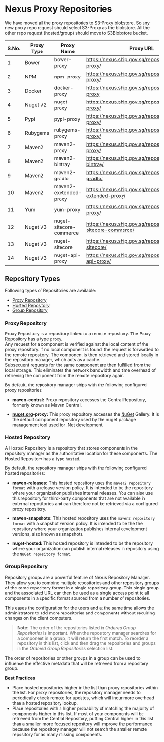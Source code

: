 # Nexus Proxy Repositories

We have moved all the proxy repositories to S3-Proxy blobstore. So any new proxy repo request should select S3-Proxy as the blobstore.  All the other repo request (hosted/group) should move to S3Blobstore bucket. 

|S.No.|Proxy Type|Proxy Name|Proxy URL|Upstream URL (in this order)|
|---|---|---|---|---|  
1	|Bower|	bower-proxy|	https://nexus.ship.gov.sg/repository/bower-proxy/	|https://registry.bower.io
2	|NPM|	npm-proxy|	https://nexus.ship.gov.sg/repository/npm-proxy/|	https://registry.npmjs.org/
3|	Docker|	docker-proxy|	https://nexus.ship.gov.sg/repository/docker-proxy | https://registry-1.docker.io
4|	Nuget V2|	nuget-proxy|	https://nexus.ship.gov.sg/repository/nuget-proxy/	|https://www.nuget.org/api/v2/
5|	Pypi	|pypi-proxy|	https://nexus.ship.gov.sg/repository/pypi-proxy/	|https://pypi.org
6|	Rubygems|	rubygems-proxy|	https://nexus.ship.gov.sg/repository/rubygems-proxy/	|https://rubygems.org
7|	Maven2	|maven2-proxy	|https://nexus.ship.gov.sg/repository/maven2-proxy/	|https://repo.maven.apache.org/maven2
8|	Maven2|	maven2-bintray	|https://nexus.ship.gov.sg/repository/maven2-bintray/	|https://jcenter.bintray.com
9|	Maven2|	maven2-gradle	|https://nexus.ship.gov.sg/repository/maven2-gradle/	|https://plugins.gradle.org/m2/
10|	Maven2|	maven2-exetended-proxy|	https://nexus.ship.gov.sg/repository/maven2-extended-proxy/	|https://repo1.maven.org/maven2/ <br>https://jcenter.bintray.com <br>https://plugins.gradle.org/m2/
11|	Yum|	yum-proxy|	https://nexus.ship.gov.sg/repository/yum-proxy/	|http://mirror.centos.org/centos/
12|	Nuget V3|	nuget-sitecore-commerce	|https://nexus.ship.gov.sg/repository/nuget-sitecore-commerce/|	https://sitecore.myget.org/F/sc-commerce-packages/api/v3/index.json
13|	Nuget V3|	nuget-sitecore|	https://nexus.ship.gov.sg/repository/nuget-sitecore/|	https://sitecore.myget.org/F/sc-packages/api/v3/index.json
14|	Nuget V3|	nuget-api-proxy|	https://nexus.ship.gov.sg/repository/nuget-api-proxy/	|https://api.nuget.org/v3/index.json


## Repository Types

Following types of Repositories are available:
- [Proxy Repository](#proxy-repository)
- [Hosted Repository](#hosted-repository)
- [Group Repository](#group-repository)

### Proxy Repository
Proxy Repository is a repository linked to a remote repository. The Proxy Repository has a type `proxy`.  
Any request for a component is verified against the local content of the proxy repository. If no local component is found, the request is forwarded to the remote repository. The component is then retrieved and stored locally in the repository manager, which acts as a cache.  
Subsequent requests for the same component are then fulfilled from the local storage. This eliminates the network bandwidth and time overhead of retrieving the component from the remote repository again.

By default, the repository manager ships with the following configured proxy repositories:

- **maven-central:** Proxy repository accesses the Central Repository, formerly known as Maven Central.

- **[nuget.org](http://nuget.org/)-proxy:** This proxy repository accesses the [NuGet](https://www.nuget.org/) Gallery. It is the default component repository used by the nuget package management tool used for .Net development.

### Hosted Repository
A Hosted Repository is a repository that stores components in the repository manager as the authoritative location for these components. The Hosted Repository has a type `hosted`. 

By default, the repository manager ships with the following configured hosted repositories:

- **maven-releases:** This hosted repository uses the `maven2 repository format` with a release version policy. It is intended to be the repository where your organization publishes internal releases. You can also use this repository for third-party components that are not available in external repositories and can therefore not be retrieved via a configured proxy repository.

- **maven-snapshots:** This hosted repository uses the `maven2 repository format` with a snapshot version policy. It is intended to be the the repository where your organization publishes internal development versions, also known as snapshots.

- **nuget-hosted:** This hosted repository is intended to be the repository where your organization can publish internal releases in repository using the `NuGet repository format`.

### Group Repository  

Repository groups are a powerful feature of Nexus Repository Manager. They allow you to combine multiple repositories and other repository groups of the same repository format in a single repository group. This single group and the associated URL can then be used as a single access point to all components in a specific format sourced from a number of repositories.  

This eases the configuration for the users and at the same time allows the administrators to add more repositories and components without requiring changes on the client computers.  

>**Note:** The order of the repositories listed in *Ordered Group Repositories* is important. When the repository manager searches for a component in a group, it will return the first match. To reorder a repository in this list, click and then drag the repositories and groups in the *Ordered Group Repositories* selection list.  

The order of repositories or other groups in a group can be used to influence the effective metadata that will be retrieved from a repository group.   


**Best Practices**

- Place hosted repositories higher in the list than proxy repositories within the list. For proxy repositories, the repository manager needs to periodically check remote for updates, which will incur more overhead than a hosted repository lookup.  
- Place repositories with a higher probability of matching the majority of components higher in this list. If most of your components will be retrieved from the Central Repository, putting Central higher in this list than a smaller, more focused repository will improve the performance because the repository manager will not search the smaller remote repository for as many missing components.  
